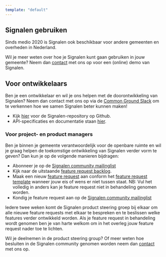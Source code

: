 ```yaml
---
template: "default"
---
```


## Signalen gebruiken

Sinds medio 2020 is Signalen ook beschikbaar voor andere gemeenten en overheden in Nederland.

Wil je meer weten over hoe je Signalen kunt gaan gebruiken in jouw gemeente? Neem dan [contact](/contact/) met ons op voor een (online) demo van Signalen.

## Voor ontwikkelaars

Ben je een ontwikkelaar en wil je ons helpen met de doorontwikkeling van Signalen? Neem dan contact met ons op via de [Common Ground Slack](https://join.slack.com/t/samenorganiseren/shared_invite/zt-dex1d7sk-wy11sKYWCF0qQYjJHSMW5Q) om te verkennen hoe we samen Signalen beter kunnen maken!

- Kijk [hier](https://github.com/signalen) voor de Signalen-repository op Github.
- API-specificaties en documentatie staan [hier](https://api.data.amsterdam.nl/api/swagger/?url=/signals/swagger/openapi.yaml#/default/get_signals_v1_private_signals_geography).

### Voor project- en product managers

Ben je binnen je gemeente verantwoordelijk voor de openbare ruimte en wil je graag helpen de toekomstige ontwikkeling van Signalen verder vorm te geven?
Dan kun je op de volgende manieren bijdragen:

- Abonneer je op de [Signalen community mailinglist](https://lists.publiccode.net/mailman/postorius/lists/signalen-discuss.lists.publiccode.net/)
- Kijk naar de uitstaande [feature request backlog](https://github.com/orgs/Signalen/projects/2).
- Maak een nieuw [feature request](https://github.com/orgs/Signalen/projects/2#card-48083806) aan conform het [feature request template](https://github.com/orgs/Signalen/projects/2#card-48083806) wanneer jouw eis of wens er niet tussen staat. NB: Vul het  volledig in anders kan je feature request niet in behandeling genomen worden.
- Kondig je feature request aan op de [Signalen community mailinglist](https://lists.publiccode.net/mailman/postorius/lists/signalen-discuss.lists.publiccode.net/)

Iedere twee weken komt de Signalen product steering groep bij elkaar om alle nieuwe feature requests met elkaar te bespreken en te beslissen welke features verder ontwikkeld worden. Als je feature request in behandeling wordt genomen ben je van harte welkom om in het overleg jouw feature request nader toe te lichten.

Wil je deelnemen in de product steering group? Of meer weten hoe besluiten in de Signalen community genomen worden neem dan [contact](/contact) met ons op.
